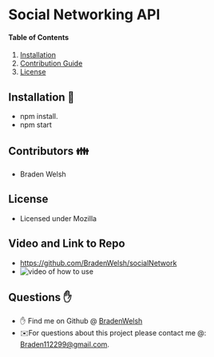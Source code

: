 # Social Networking API
#### Table of Contents
1. [Installation](#install)
2. [Contribution Guide](#contributions)
3. [License](#license)

## Installation 💾
* npm install.
* npm start

## Contributors 👪
* Braden Welsh

## License
* Licensed under Mozilla

## Video and Link to Repo
* <a href="https://github.com/BradenWelsh/socialNetwork" rel="nofollow">https://github.com/BradenWelsh/socialNetwork</a>
* <img src="./img/mp4.mp4" alt="video of how to use">

## Questions ✋
* ✋ Find me on Github @ [BradenWelsh](http://github.com/BradenWelsh)
* ✉️For questions about this project please contact me @: Braden112299@gmail.com.